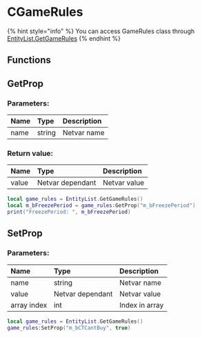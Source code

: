 # CGameRules

{% hint style="info" %}
You can access GameRules class through [EntityList.GetGameRules](../tables/EntityList.md)
{% endhint %}

## Functions

## GetProp

### Parameters:

| Name | Type   | Description |
| :--- | :----- | :---------- |
| name | string | Netvar name |

### Return value:

| Name  | Type             | Description  |
| :---- | :--------------- | :----------- |
| value | Netvar dependant | Netvar value |

```lua
local game_rules = EntityList.GetGameRules()
local m_bFreezePeriod = game_rules:GetProp("m_bFreezePeriod")
print("FreezePeriod: ", m_bFreezePeriod)
```

## SetProp

### Parameters:

| Name        | Type             | Description    |
| :---------- | :--------------- | :------------- |
| name        | string           | Netvar name    |
| value       | Netvar dependant | Netvar value   |
| array index | int              | Index in array |

```lua
local game_rules = EntityList.GetGameRules()
game_rules:SetProp("m_bCTCantBuy", true)
```
